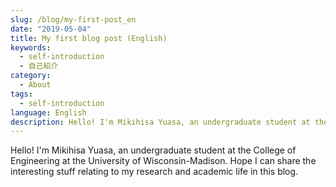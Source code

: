 ```yaml
---
slug: /blog/my-first-post_en
date: "2019-05-04"
title: My first blog post (English)
keywords:
  - self-introduction
  - 自己紹介
category:
  - About
tags:
  - self-introduction
language: English
description: Hello! I'm Mikihisa Yuasa, an undergraduate student at the College of Engineering at the University of Wisconsin-Madison. Hope I can share the interesting stuff relating to my research and academic life in this blog.
---
```


Hello! I'm Mikihisa Yuasa, an undergraduate student at the College of Engineering at the University of Wisconsin-Madison. Hope I can share the interesting stuff relating to my research and academic life in this blog.
